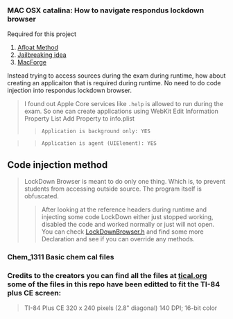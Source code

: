 ### MAC OSX catalina: How to navigate respondus lockdown browser
Required for this project

1. [Afloat Method](https://github.com/millenomi/afloat)
2. [Jailbreaking idea](https://github.com/Flipboard/FLEX)
3. [MacForge](https://github.com/w0lfschild/MacForge)

Instead trying to  access sources during the exam during runtime, how about creating an applicaiton that is required during 
runtime. No need to do code injection into respondus lockdown browser. 
> I found out Apple Core services like `.help` is allowed to run during the exam.
> So one can create applications using WebKit 
> Edit Information Property List
> Add Property to info.plist 
>> `Application is background only: YES`

>> `Application is agent (UIElement): YES`


## Code injection method 

> LockDown Browser is meant to do only one thing. 
> Which is, to prevent students from accessing outside source. The program itself is obfuscated. 
>> After looking at the reference headers during runtime and injecting some code
>> LockDown  either just stopped working, disabled the code and worked normally or just will not open. 
>> You can check [LockDownBrowser.h](https://github.com/cdsetadmin/Chem_1311/blob/master/LockDownBrowser.h) and find some more Declaration and see if you can override any methods.





### Chem_1311 Basic chem cal files 

### Credits to the creators you can find all the files at [tical.org](https://www.ticalc.org/) some of the files in this repo have been editted to fit the TI-84 plus CE screen:

> TI-84 Plus CE
> 320 x 240 pixels (2.8" diagonal)
> 140 DPI; 16-bit color 

